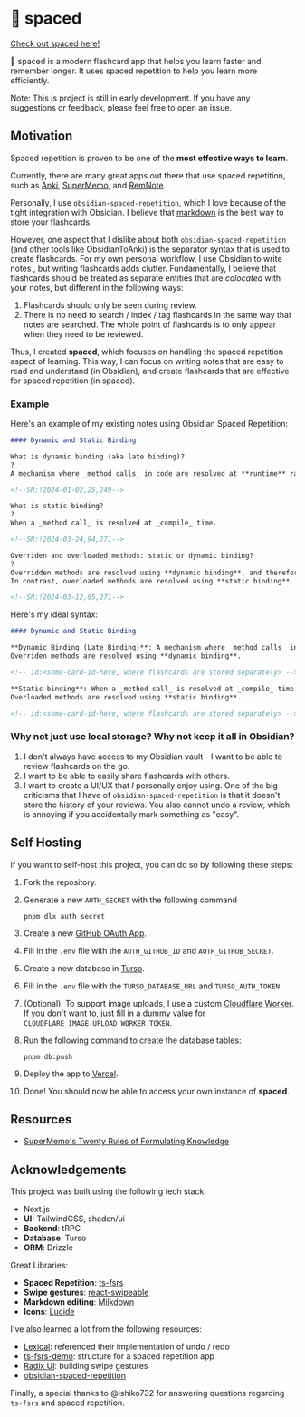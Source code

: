 # 🔭 spaced

[Check out spaced here!](https://spaced.zsheng.app/)

🔭 spaced is a modern flashcard app that helps you learn faster and remember longer.
It uses spaced repetition to help you learn more efficiently.

Note: This is project is still in early development.
If you have any suggestions or feedback, please feel free to open an issue.

## Motivation

Spaced repetition is proven to be one of the **most effective ways to learn**.

Currently, there are many great apps out there that use spaced repetition, such as
[Anki](https://ankiweb.net/), [SuperMemo](https://www.supermemo.com/en/blog/twenty-rules-of-formulating-knowledge),
and [RemNote](https://www.remnote.com/).

Personally, I use `obsidian-spaced-repetition`, which I love because of the tight integration with Obsidian.
I believe that [markdown](https://www.markdownguide.org/) is the best way to store your flashcards.

However, one aspect that I dislike about both `obsidian-spaced-repetition`
(and other tools like ObsidianToAnki)
is the separator syntax that is used to create flashcards.
For my own personal workflow, I use Obsidian to write notes
, but writing flashcards adds clutter.
Fundamentally, I believe that flashcards should be treated
as separate entities that are _colocated_ with your notes,
but different in the following ways:

1. Flashcards should only be seen during review.
2. There is no need to search / index / tag flashcards in the same way that notes are searched.
   The whole point of flashcards is to only appear when they need to be reviewed.

Thus, I created **spaced**, which focuses on handling the spaced repetition aspect of learning.
This way, I can focus on writing notes that are easy to read and understand (in Obsidian),
and create flashcards that are effective for spaced repetition (in spaced).

### Example

Here's an example of my existing notes using Obsidian Spaced Repetition:

```markdown
#### Dynamic and Static Binding

What is dynamic binding (aka late binding)?
?
A mechanism where _method calls_ in code are resolved at **runtime** rather than at compile time.

<!--SR:!2024-01-02,25,249-->

What is static binding?
?
When a _method call_ is resolved at _compile_ time.

<!--SR:!2024-03-24,94,271-->

Overriden and overloaded methods: static or dynamic binding?
?
Overridden methods are resolved using **dynamic binding**, and therefore resolves to the implementation in the actual type of the object.
In contrast, overloaded methods are resolved using **static binding**.

<!--SR:!2024-03-12,85,271-->
```

Here's my ideal syntax:

```markdown
#### Dynamic and Static Binding

**Dynamic Binding (Late Binding)**: A mechanism where _method calls_ in code are resolved at **runtime** rather than at compile time.
Overriden methods are resolved using **dynamic binding**.

<!-- id:<some-card-id-here, where flashcards are stored separately> -->

**Static binding**: When a _method call_ is resolved at _compile_ time.
Overloaded methods are resolved using **static binding**.

<!-- id:<some-card-id-here, where flashcards are stored separately> -->
```

### Why not just use local storage? Why not keep it all in Obsidian?

1. I don't always have access to my Obsidian vault - I want to be able to review flashcards on the go.
2. I want to be able to easily share flashcards with others.
3. I want to create a UI/UX that _I_ personally enjoy using.
   One of the big criticisms that I have of `obsidian-spaced-repetition` is that it doesn't store the history of your reviews.
   You also cannot undo a review, which is annoying if you accidentally mark something as "easy".

## Self Hosting

If you want to self-host this project, you can do so by following these steps:

1. Fork the repository.
2. Generate a new `AUTH_SECRET` with the following command

   ```shell
   pnpm dlx auth secret
   ```

3. Create a new [GitHub OAuth App](https://authjs.dev/guides/configuring-github).
4. Fill in the `.env` file with the `AUTH_GITHUB_ID` and `AUTH_GITHUB_SECRET`.
5. Create a new database in [Turso](https://turso.dev/).
6. Fill in the `.env` file with the `TURSO_DATABASE_URL` and `TURSO_AUTH_TOKEN`.
7. (Optional): To support image uploads, I use a custom
   [Cloudflare Worker](https://github.com/zsh-eng/image-upload).
   If you don't want to, just fill in a dummy value for
   `CLOUDFLARE_IMAGE_UPLOAD_WORKER_TOKEN`.
8. Run the following command to create the database tables:

   ```shell
   pnpm db:push
   ```

9. Deploy the app to [Vercel](https://vercel.com/).
10. Done! You should now be able to access your own instance of **spaced**.

## Resources

- [SuperMemo's Twenty Rules of Formulating Knowledge](https://www.supermemo.com/en/blog/twenty-rules-of-formulating-knowledge)

## Acknowledgements

This project was built using the following tech stack:

- Next.js
- **UI:** TailwindCSS, shadcn/ui
- **Backend**: tRPC
- **Database**: Turso
- **ORM**: Drizzle

Great Libraries:

- **Spaced Repetition**: [ts-fsrs](https://github.com/open-spaced-repetition/ts-fsrs)
- **Swipe gestures**: [react-swipeable](https://www.npmjs.com/package/react-swipeable)
- **Markdown editing**: [Milkdown](https://milkdown.dev/)
- **Icons**: [Lucide](https://lucide.dev/icons/)

I've also learned a lot from the following resources:

- [Lexical](https://lexical.dev/): referenced their implementation of undo / redo
- [ts-fsrs-demo](https://github.com/ishiko732/ts-fsrs-demo): structure for a spaced repetition app
- [Radix UI](https://www.radix-ui.com/primitives/docs/components/toast): building swipe gestures
- [obsidian-spaced-repetition](https://github.com/st3v3nmw/obsidian-spaced-repetition)

Finally, a special thanks to @ishiko732 for answering questions regarding `ts-fsrs` and spaced repetition.
